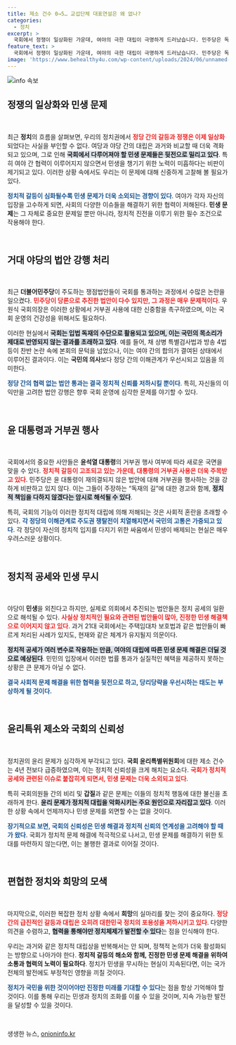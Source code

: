 ```yaml
---
title: 제소 건수 0→5… 교섭단체 대표연설은 왜 없나?
categories:
  - 정치
excerpt: >
  국회에서 정쟁이 일상화된 가운데, 여야의 극한 대립이 극명하게 드러났습니다. 민주당은 독단적으로 쟁점법안을 추진하며, 국회 개원식이 사상 최초로 무산되는 등 파행이 이어지고 있습니다. 이는 협력을 통한 민생 챙기기보다 정치 공세에 치중하는 현 상황을 여실히 보여줍니다.
feature_text: >
  국회에서 정쟁이 일상화된 가운데, 여야의 극한 대립이 극명하게 드러났습니다. 민주당은 독단적으로 쟁점법안을 추진하며, 국회 개원식이 사상 최초로 무산되는 등 파행이 이어지고 있습니다. 이는 협력을 통한 민생 챙기기보다 정치 공세에 치중하는 현 상황을 여실히 보여줍니다.
image: 'https://www.behealthy4u.com/wp-content/uploads/2024/06/unnamed-file.png'
---
```


<p><img src="https://www.behealthy4u.com/wp-content/uploads/2024/06/unnamed-file.png" alt="info 속보" /></p>

<h2 data-ke-size="size26">정쟁의 일상화와 민생 문제</h2>

<p data-ke-size="size16">&nbsp;</p>

<p>최근 <b>정치</b>의 흐름을 살펴보면, 우리의 정치권에서 <b><span style="color: #ee2323;">정당 간의 갈등과 정쟁은 이제 일상화</span></b>되었다는 사실을 부인할 수 없다. 여당과 야당 간의 대립은 과거와 비교할 때 더욱 격화되고 있으며, 그로 인해 <b><span style="background-color: #21538527;">국회에서 다루어져야 할 민생 문제들은 뒷전으로 밀리고 있다</span></b>. 특히 여야 간 협력이 이루어지지 않으면서 민생을 챙기기 위한 노력이 미흡하다는 비판이 제기되고 있다. 이러한 상황 속에서도 우리는 이 문제에 대해 신중하게 고찰해 볼 필요가 있다. </p>

<p><b><span style="color: #1a5490;">정치적 갈등이 심화될수록 민생 문제가 더욱 소외되는 경향이 있다</span></b>. 여야가 각자 자신의 입장을 고수하게 되면, 사회의 다양한 이슈들을 해결하기 위한 협력이 저해된다. <b>민생 문제</b>는 그 자체로 중요한 문제일 뿐만 아니라, 정치적 진전을 이루기 위한 필수 조건으로 작용해야 한다. </p>

<p data-ke-size="size16">&nbsp;</p>

<h2 data-ke-size="size26">거대 야당의 법안 강행 처리</h2>

<p data-ke-size="size16">&nbsp;</p>

<p>최근 <b>더불어민주당</b>이 주도하는 쟁점법안들이 국회를 통과하는 과정에서 수많은 논란을 일으켰다. <b><span style="color: #ee2323;">민주당이 당론으로 추진한 법안이 다수 있지만, 그 과정은 매우 문제적이다</span></b>. 우원식 국회의장은 이러한 상황에서 거부권 사용에 대한 신중함을 촉구하였으며, 이는 국회 운영의 건강성을 위해서도 필요하다. </p>

<p>이러한 현실에서 <b><span style="background-color: #21538527;">국회는 입법 독재의 수단으로 활용되고 있으며, 이는 국민의 목소리가 제대로 반영되지 않는 결과를 초래하고 있다</span></b>. 예를 들어, 채 상병 특별검사법과 방송 4법 등이 찬반 논란 속에 본회의 문턱을 넘었으나, 이는 여야 간의 합의가 결여된 상태에서 이루어진 결과이다. 이는 <b>국민의 의사</b>보다 정당 간의 이해관계가 우선시되고 있음을 의미한다.</p>

<p><b><span style="color: #1a5490;">정당 간의 협력 없는 법안 통과는 결국 정치적 신뢰를 저하시킬 뿐이다</span></b>. 특히, 자신들의 이익만을 고려한 법안 강행은 향후 국회 운영에 심각한 문제를 야기할 수 있다.</p>

<p data-ke-size="size16">&nbsp;</p>

<h2 data-ke-size="size26">윤 대통령과 거부권 행사</h2>

<p data-ke-size="size16">&nbsp;</p>

<p>국회에서의 중요한 사안들은 <b>윤석열 대통령</b>의 거부권 행사 여부에 따라 새로운 국면을 맞을 수 있다. <b><span style="color: #ee2323;">정치적 갈등이 고조되고 있는 가운데, 대통령의 거부권 사용은 더욱 주목받고 있다</span></b>. 민주당은 윤 대통령이 재의결되지 않은 법안에 대해 거부권을 행사하는 것을 강하게 비판하고 있지 않다. 이는 그들이 주장하는 “독재의 길”에 대한 경고와 함께, <b><span style="background-color: #21538527;">정치적 책임을 다하지 않겠다는 암시로 해석될 수 있다</span></b>.</p>

<p>특히, 국회의 기능이 이러한 정치적 대립에 의해 저해되는 것은 사회적 혼란을 초래할 수 있다. <b><span style="color: #1a5490;">각 정당의 이해관계로 주도권 쟁탈전이 치열해지면서 국민의 고통은 가중되고 있다</span></b>. 각 정당이 자신의 정치적 입지를 다지기 위한 싸움에서 민생이 배제되는 현실은 매우 우려스러운 상황이다.</p>

<p data-ke-size="size16">&nbsp;</p>

<h2 data-ke-size="size26">정치적 공세와 민생 무시</h2>

<p data-ke-size="size16">&nbsp;</p>

<p>야당이 <b>민생</b>을 외친다고 하지만, 실제로 의회에서 추진되는 법안들은 정치 공세의 일환으로 해석될 수 있다. <b><span style="color: #ee2323;">사실상 정치적인 필요와 관련된 법안들이 많아, 진정한 민생 해결책으로 이어지지 않고 있다</span></b>. 과거 21대 국회에서는 주택임대차 보호법과 같은 법안들이 빠르게 처리된 사례가 있지도, 현재와 같은 체계가 유지될지 의문이다.</p>

<p><b><span style="background-color: #21538527;">정치적 공세가 여러 변수로 작용하는 만큼, 여야의 대립에 따른 민생 문제 해결은 더딜 것으로 예상된다</span></b>. 민민의 입장에서 이러한 법률 통과가 실질적인 혜택을 제공하지 못하는 상황은 큰 문제가 아닐 수 없다. </p>

<p><b><span style="color: #1a5490;">결국 사회적 문제 해결을 위한 협력을 뒷전으로 하고, 당리당략을 우선시하는 태도는 부상하게 될 것이다.</span></b></p>

<p data-ke-size="size16">&nbsp;</p>

<h2 data-ke-size="size26">윤리특위 제소와 국회의 신뢰성</h2>

<p data-ke-size="size16">&nbsp;</p>

<p>정치권의 윤리 문제가 심각하게 부각되고 있다. <b>국회 윤리특별위원회</b>에 대한 제소 건수는 4년 전보다 급증하였으며, 이는 정치적 신뢰성을 크게 해치는 요소다. <b><span style="color: #ee2323;">국회가 정치적 공세와 관련된 이슈로 붙잡히게 되면서, 민생 문제는 더욱 소외되고 있다</span></b>. </p>

<p>특히 국회의원들 간의 비리 및 <b>갑질</b>과 같은 문제는 이들의 정치적 행동에 대한 불신을 초래하게 한다. <b><span style="background-color: #21538527;">윤리 문제가 정치적 대립을 악화시키는 주요 원인으로 자리잡고 있다</span></b>. 이러한 상황 속에서 언제까지나 민생 문제를 외면할 수는 없을 것이다.</p>

<p><b><span style="color: #1a5490;">장기적으로 보면, 국회의 신뢰성은 민생 해결과 정치적 신뢰의 연계성을 고려해야 할 때가 왔다</span></b>. 국회가 정치적 문제 해결에 적극적으로 나서고, 민생 문제를 해결하기 위한 토대를 마련하지 않는다면, 이는 불행한 결과로 이어질 것이다.</p>

<p data-ke-size="size16">&nbsp;</p>

<h2 data-ke-size="size26">편협한 정치와 희망의 모색</h2>

<p data-ke-size="size16">&nbsp;</p>

<p>마지막으로, 이러한 복잡한 정치 상황 속에서 <b>희망</b>의 실마리를 찾는 것이 중요하다. <b><span style="color: #ee2323;">정당 간의 급진적인 갈등과 대립은 오히려 대한민국 정치의 포용성을 저하시키고 있다</span></b>. 다양한 의견을 수렴하고, <b><span style="background-color: #21538527;">협력을 통해야만 정치체제가 발전할 수 있다</span></b>는 점을 인식해야 한다.</p>

<p>우리는 과거와 같은 정치적 대립상을 반복해서는 안 되며, 정책적 논의가 더욱 활성화되는 방향으로 나아가야 한다. <b>정치적 갈등의 해소와 함께, 진정한 민생 문제 해결을 위하여 소통과 협력의 노력이 필요하다</b>. 정치가 민생을 무시하는 현실이 지속된다면, 이는 국가 전체의 발전에도 부정적인 영향을 끼칠 것이다.</p>

<p><b><span style="color: #1a5490;">정치가 국민을 위한 것이어야만 진정한 미래를 기대할 수 있다</span></b>는 점을 항상 기억해야 할 것이다. 이를 통해 우리는 민생과 정치의 조화를 이룰 수 있을 것이며, 지속 가능한 발전을 달성할 수 있을 것이다. </p>

<p data-ke-size="size16">&nbsp;</p>
생생한 뉴스, <a href="https://onioninfo.kr" rel="dofollow">onioninfo.kr</a>


